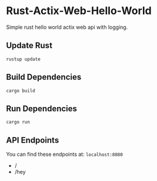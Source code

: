# Rust-Actix-Web-Hello-World
Simple rust hello world actix web api with logging.

## Update Rust
```
rustup update
```

## Build Dependencies
```
cargo build
```


## Run Dependencies
```
cargo run
```


## API Endpoints 
You can find these endpoints at: `localhost:8080`
- /
- /hey